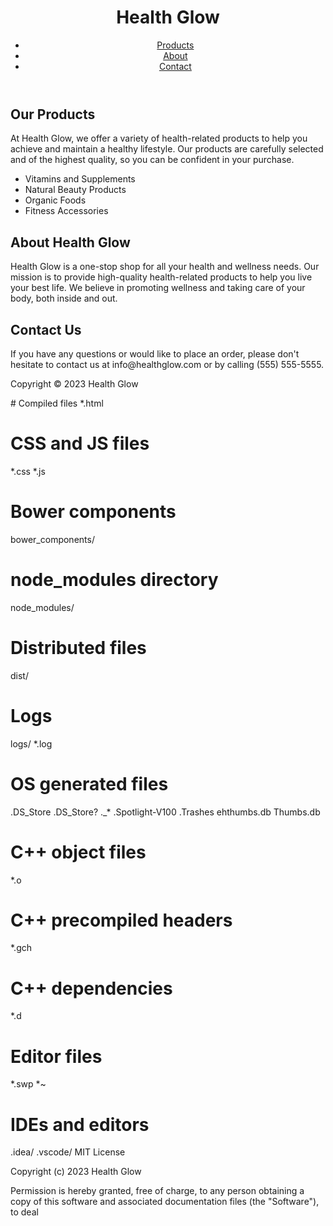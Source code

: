 <!DOCTYPE html>
<html>
  <head>
    <meta charset="UTF-8">
    <title>Health Glow</title>
  </head>
  <body>
    <header>
      <h1>Health Glow</h1>
      <nav>
        <ul>
          <li><a href="#products">Products</a></li>
          <li><a href="#about">About</a></li>
          <li><a href="#contact">Contact</a></li>
        </ul>
      </nav>
    </header>
    <main>
      <section id="products">
        <h2>Our Products</h2>
        <p>At Health Glow, we offer a variety of health-related products to help you achieve and maintain a healthy lifestyle. Our products are carefully selected and of the highest quality, so you can be confident in your purchase. </p>
        <ul>
          <li>Vitamins and Supplements</li>
          <li>Natural Beauty Products</li>
          <li>Organic Foods</li>
          <li>Fitness Accessories</li>
        </ul>
      </section>
      <section id="about">
        <h2>About Health Glow</h2>
        <p>Health Glow is a one-stop shop for all your health and wellness needs. Our mission is to provide high-quality health-related products to help you live your best life. We believe in promoting wellness and taking care of your body, both inside and out. </p>
      </section>
      <section id="contact">
        <h2>Contact Us</h2>
        <p>If you have any questions or would like to place an order, please don't hesitate to contact us at info@healthglow.com or by calling (555) 555-5555. </p>
      </section>
    </main>
    <footer>
      <p>Copyright &copy; 2023 Health Glow</p>
    </footer>
  </body>
</html>
# Compiled files
*.html

# CSS and JS files
*.css
*.js

# Bower components
bower_components/

# node_modules directory
node_modules/

# Distributed files
dist/

# Logs
logs/
*.log

# OS generated files
.DS_Store
.DS_Store?
._*
.Spotlight-V100
.Trashes
ehthumbs.db
Thumbs.db

# C++ object files
*.o

# C++ precompiled headers
*.gch

# C++ dependencies
*.d

# Editor files
*.swp
*~

# IDEs and editors
.idea/
.vscode/
MIT License

Copyright (c) 2023 Health Glow

Permission is hereby granted, free of charge, to any person obtaining a copy
of this software and associated documentation files (the "Software"), to deal
